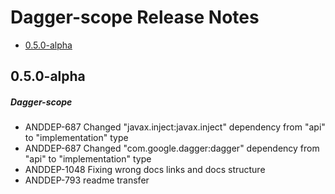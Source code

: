 # Dagger-scope Release Notes

- [0.5.0-alpha](#050-alpha)

## 0.5.0-alpha
##### Dagger-scope
* ANDDEP-687 Changed "javax.inject:javax.inject" dependency from "api" to "implementation" type
* ANDDEP-687 Changed "com.google.dagger:dagger" dependency from "api" to "implementation" type
* ANDDEP-1048 Fixing wrong docs links and docs structure
* ANDDEP-793 readme transfer